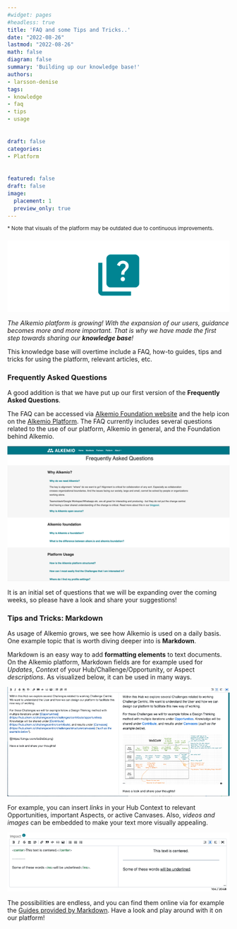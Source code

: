 ```yaml
---
#widget: pages
#headless: true
title: 'FAQ and some Tips and Tricks..'
date: "2022-08-26"
lastmod: "2022-08-26"
math: false
diagram: false
summary: 'Building up our knowledge base!'
authors:
- larsson-denise
tags:
- knowledge
- faq
- tips
- usage


draft: false
categories:
- Platform


featured: false
draft: false
image:
  placement: 1
  preview_only: true
---
```


<sup>* Note that visuals of the platform may be outdated due to continuous improvements.</sup>

![](./header.png)

*The Alkemio platform is growing! With the expansion of our users, guidance becomes more and more important. That is why we have made the first step towards sharing our **knowledge base**!*

This knowledge base will overtime include a FAQ, how-to guides, tips and tricks for using the platform, relevant articles, etc. 

### Frequently Asked Questions
A good addition is that we have put up our first version of the **Frequently Asked Questions**. 


The FAQ can be accessed via [Alkemio Foundation website](https://www.alkemio.org/faq/) and the help icon on the [Alkemio Platform](https://alkem.io). The FAQ currently includes several questions related to the use of our platform, Alkemio in general, and the Foundation behind Alkemio. 

![](./faq.png)

It is an initial set of questions that we will be expanding over the coming weeks, so please have a look and share your suggestions!

### Tips and Tricks: Markdown
As usage of Alkemio grows, we see how Alkemio is used on a daily basis. One example topic that is worth diving deeper into is **Markdown**.

Markdown is an easy way to add **formatting elements** to text documents. On the Alkemio platform, Markdown fields are for example used for *Updates*, *Context* of your Hub/Challenge/Opportunity, or Aspect *descriptions*. As visualized below, it can be used in many ways. 

![](./markdown-visuals.png)

For example, you can insert *links* in your Hub Context to relevant Opportunities, important Aspects, or active Canvases. Also, *videos and images* can be embedded to make your text more visually appealing. 

![](./markdown-underlined.png)

The possibilities are endless, and you can find them online via for example the [Guides provided by Markdown](https://www.markdownguide.org/). Have a look and play around with it on our platform! 
